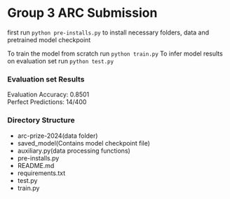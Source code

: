 # Group 3 ARC Submission

first run `python pre-installs.py` to install necessary folders, data and pretrained model checkpoint

To train the model from scratch run `python train.py`
To infer model results on evaluation set run `python test.py`

### Evaluation set Results

Evaluation Accuracy: 0.8501 <br>
Perfect Predictions: 14/400

### Directory Structure
- arc-prize-2024(data folder)
- saved_model(Contains model checkpoint file)
- auxiliary.py(data processing functions)
- pre-installs.py
- README.md
- requirements.txt
- test.py
- train.py